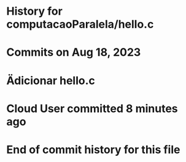 # History for computacaoParalela/hello.c
# Commits on Aug 18, 2023
# Ädicionar hello.c

# Cloud User committed 8 minutes ago
# End of commit history for this file

